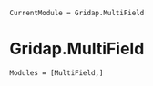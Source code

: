 
```@meta
CurrentModule = Gridap.MultiField
```

# Gridap.MultiField

```@autodocs
Modules = [MultiField,]
```
